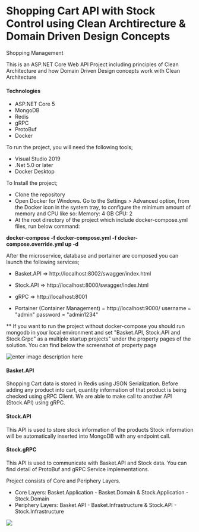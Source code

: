 
# Shopping Cart API with Stock Control using Clean Archtirecture & Domain Driven Design Concepts
Shopping Management

This is an ASP.NET Core Web API Project including principles of Clean Architecture and how Domain Driven Design concepts work with Clean Architecture


#### Technologies 
- ASP.NET Core 5
- MongoDB
- Redis
- gRPC
- ProtoBuf
- Docker

To run the project, you will need the following tools;
- Visual Studio 2019
- .Net 5.0 or later
- Docker Desktop

To Install the project;
- Clone the repository
- Open Docker for Windows. Go to the Settings > Advanced option, from the Docker icon in the system tray, to configure the minimum amount of memory and CPU like so:
Memory: 4 GB
CPU: 2
- At the root directory of the project which include docker-compose.yml files, run below command:

**docker-compose -f docker-compose.yml -f docker-compose.override.yml up -d**

After the microservice, database and portainer are composed you can launch the following services;

- Basket.API => http://localhost:8002/swagger/index.html

- Stock.API => http://localhost:8000/swagger/index.html

- gRPC => http://localhost:8001

- Portainer (Container Management) = http://localhost:9000/
		 username = "admin"
		 password = "admin1234"

** If you want to run the project without docker-compose you should run mongodb in your local environment and set "Basket.API, Stock.API and Stock.Grpc" as a multiple startup projects" under the property pages of the solution. You can find below the screenshot of property page

![enter image description here](https://drive.google.com/uc?export=download&id=1KTsDCHem2On96q7QGFIEJ2xDzK4j2qNQ)


#### Basket.API
Shopping Cart data is stored in Redis using JSON Serialization. 
Before adding any product into cart, quantity information of that product is being checked using gRPC Client. We are able to make call to another API (Stock.API) using gRPC.

#### Stock.API
This API is used to store stock information of the products
Stock information will be automatically inserted into MongoDB with any endpoint call.

#### Stock.gRPC
This API is used to communicate with Basket.API and Stock data. You can find detail of ProtoBuf and gRPC Service implementations.

Project consists of Core and Periphery Layers. 
- Core Layers: Basket.Application - Basket.Domain & Stock.Application - Stock.Domain
- Periphery Layers: Basket.API - Basket.Infrastructure & Stock.API - Stock.Infrastructure

[![](https://blob.jacobsdata.com/software-alchemy/entry12/clean-domain-driven-design-jacobs1.png)](https://blob.jacobsdata.com/software-alchemy/entry12/clean-domain-driven-design-jacobs1.png)

